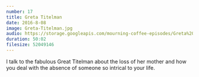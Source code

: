 ```yaml
---
number: 17
title: Greta Titelman
date: 2016-8-08
image: Greta-Titelman.jpg
audio: https://storage.googleapis.com/mourning-coffee-episodes/Greta%20Titelman%20copy.mp3
duration: 50:02
filesize: 52049146
---
```


I talk to the fabulous Great Titelman about the loss of her mother and how you deal with the absence of someone so intrical to your life. 
